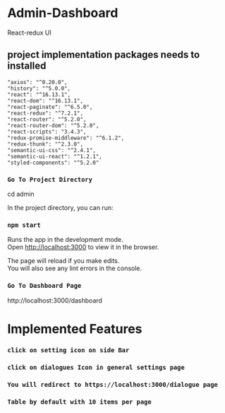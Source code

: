 # Admin-Dashboard

React-redux UI

## project implementation packages needs to installed

    "axios": "^0.20.0",
    "history": "^5.0.0",
    "react": "^16.13.1",
    "react-dom": "^16.13.1",
    "react-paginate": "^6.5.0",
    "react-redux": "^7.2.1",
    "react-router": "^5.2.0",
    "react-router-dom": "^5.2.0",
    "react-scripts": "3.4.3",
    "redux-promise-middleware": "^6.1.2",
    "redux-thunk": "^2.3.0",
    "semantic-ui-css": "^2.4.1",
    "semantic-ui-react": "^1.2.1",
    "styled-components": "^5.2.0"

### `Go To Project Directory`

cd admin

In the project directory, you can run:

### `npm start`

Runs the app in the development mode.<br />
Open [http://localhost:3000](http://localhost:3000) to view it in the browser.

The page will reload if you make edits.<br />
You will also see any lint errors in the console.

### `Go To Dashboard Page`

http://localhost:3000/dashboard

# Implemented Features

### `click on setting icon on side Bar`

### `click on dialogues Icon in general settings page`

### `You will redirect to https://localhost:3000/dialogue page`

### `Table by default with 10 items per page`

